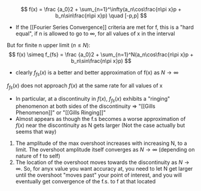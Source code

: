 $$  f(x) = \frac {a_0}2 + \sum_{n=1}^\infty(a_n\cos\frac{n\pi x}p + b_n\sin\frac{n\pi x}p) \quad [-p,p]  $$
- If the [[Fourier Series Convergence]] criteria are met for f, this is a "hard equal", if n is allowed to go to $\infty$, for all values of x in the interval

But for finite n upper limit ($n\leq N$):
$$ f(x) \simeq f_{fs} = \frac {a_0}2 + \sum_{n=1}^N(a_n\cos\frac{n\pi x}p + b_n\sin\frac{n\pi x}p)  $$
- clearly $f_{fs}(x)$ is a better and better approximation of f(x) as $N\to\infty$

$f_{fs}(x)$ does not approach $f(x)$ at the same rate for all values of x
- In particular, at a discontinuity in $f(x)$, $f_{fs}(x)$ exhibits a "ringing" phenomenon at both sides of the discontinuity
$\Rightarrow$ "[[Gills Phenomenon]]" or "[[Gills Ringing]]"
- Almost appears as though the f.s becomes a worse approximation of $f(x)$ near the discontinuity as N gets larger (Not the case actually but seems that way)

1. The amplitude of the max overshoot increases with increasing N, to a limit. The overshoot amplitude itself converges as $N\to\infty$ (depending on nature of f to self)
2. The location of the overshoot moves towards the discontinuity as $N\to\infty$. So, for anyx value you want accuracy at, you need to let N get larger until the overshoot "moves past" your point of interest, and you will eventually get convergence of the f.s. to f at that located

